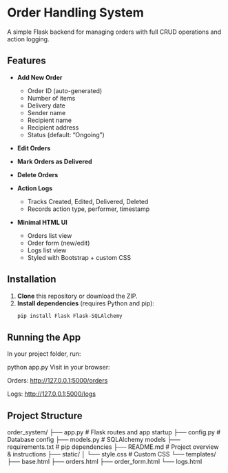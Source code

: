 # Order Handling System

A simple Flask backend for managing orders with full CRUD operations and action logging.

## Features

- **Add New Order**  
  - Order ID (auto-generated)  
  - Number of items  
  - Delivery date  
  - Sender name  
  - Recipient name  
  - Recipient address  
  - Status (default: “Ongoing”)

- **Edit Orders**  
- **Mark Orders as Delivered**  
- **Delete Orders**  
- **Action Logs**  
  - Tracks Created, Edited, Delivered, Deleted  
  - Records action type, performer, timestamp  
- **Minimal HTML UI**  
  - Orders list view  
  - Order form (new/edit)  
  - Logs list view  
  - Styled with Bootstrap + custom CSS  

## Installation

1. **Clone** this repository or download the ZIP.  
2. **Install dependencies** (requires Python and pip):
   ```bash
   pip install Flask Flask-SQLAlchemy

## Running the App
In your project folder, run:

python app.py
Visit in your browser:

Orders: http://127.0.0.1:5000/orders

Logs: http://127.0.0.1:5000/logs

## Project Structure

order_system/
├── app.py            # Flask routes and app startup
├── config.py         # Database config
├── models.py         # SQLAlchemy models
├── requirements.txt  # pip dependencies
├── README.md         # Project overview & instructions
├── static/
│   └── style.css     # Custom CSS
└── templates/
    ├── base.html
    ├── orders.html
    ├── order_form.html
    └── logs.html